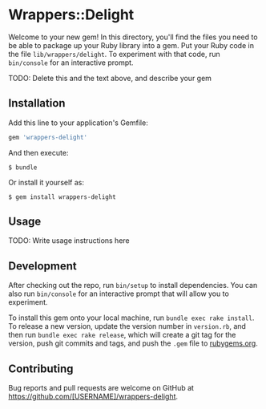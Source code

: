 # Wrappers::Delight

Welcome to your new gem! In this directory, you'll find the files you need to be able to package up your Ruby library into a gem. Put your Ruby code in the file `lib/wrappers/delight`. To experiment with that code, run `bin/console` for an interactive prompt.

TODO: Delete this and the text above, and describe your gem

## Installation

Add this line to your application's Gemfile:

```ruby
gem 'wrappers-delight'
```

And then execute:

    $ bundle

Or install it yourself as:

    $ gem install wrappers-delight

## Usage

TODO: Write usage instructions here

## Development

After checking out the repo, run `bin/setup` to install dependencies. You can also run `bin/console` for an interactive prompt that will allow you to experiment.

To install this gem onto your local machine, run `bundle exec rake install`. To release a new version, update the version number in `version.rb`, and then run `bundle exec rake release`, which will create a git tag for the version, push git commits and tags, and push the `.gem` file to [rubygems.org](https://rubygems.org).

## Contributing

Bug reports and pull requests are welcome on GitHub at https://github.com/[USERNAME]/wrappers-delight.
